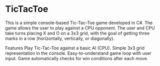 # TicTacToe
This is a simple console-based Tic-Tac-Toe game developed in C#.
The game allows the user to play against a CPU opponent.
The user and CPU take turns placing X and O on a 3x3 grid, with the goal of getting three marks in a row (horizontally, vertically, or diagonally).

Features
Play Tic-Tac-Toe against a basic AI (CPU).
Simple 3x3 grid representation in the console.
Easy-to-understand game loop with user input.
Game automatically checks for win conditions after each move.

